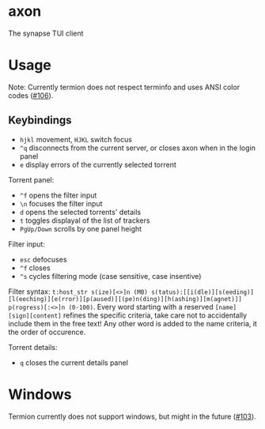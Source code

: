 # axon
The synapse TUI client


# Usage
Note: Currently termion does not respect terminfo and uses ANSI color codes ([#106](https://github.com/ticki/termion/issues/106)).

## Keybindings
- `hjkl` movement, `HJKL` switch focus
- `^q` disconnects from the current server, or closes axon when in the login panel
- `e` display errors of the currently selected torrent

Torrent panel:
- `^f` opens the filter input
- `\n` focuses the filter input
- `d` opens the selected torrents' details
- `t` toggles displayal of the list of trackers
- `PgUp/Down` scrolls by one panel height

Filter input:
- `esc` defocuses
- `^f` closes
- `^s` cycles filtering mode (case sensitive, case insentive)

Filter syntax:
`t:host_str s(ize)[<>]n (MB) s(tatus):[[i(dle)][s(eeding)][l(eeching)][e(rror)][p(aused)][(pe)n(ding)][h(ashing)][m(agnet)]] p(rogress)[:<>]n (0-100)`. Every word starting with a reserved `[name][sign][content]` refines the specific criteria, take care not to accidentally include them in the free text! Any other word is added to the name criteria, it the order of occurence.

Torrent details:
- `q` closes the current details panel

# Windows
Termion currently does not support windows, but might in the future ([#103](https://github.com/ticki/termion/issues/103)).
